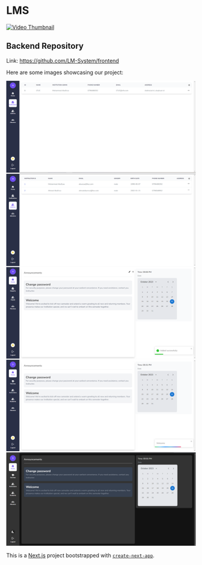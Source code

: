 # LMS

[![Video Thumbnail](https://img.youtube.com/vi/r-1dLIWoebM/0.jpg)](https://youtu.be/r-1dLIWoebM)

## Backend Repository
Link: <https://github.com/LM-System/frontend>

Here are some images showcasing our project:

![Project Image 1](./public/images/aboutwebsite/1.png)
![Project Image 2](./public/images/aboutwebsite/2.png)
![Project Image 3](./public/images/aboutwebsite/3.png)
![Project Image 4](./public/images/aboutwebsite/4.png)
![Project Image 5](./public/images/aboutwebsite/5.png)

This is a [Next.js](https://nextjs.org/) project bootstrapped with [`create-next-app`](https://github.com/vercel/next.js/tree/canary/packages/create-next-app).

